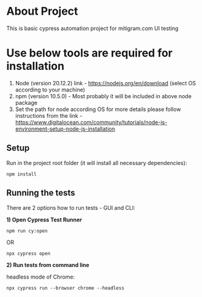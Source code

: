 # About Project
This is basic cypress automation project for mitigram.com UI testing

# Use below tools are required for installation
1. Node (version 20.12.2) link - https://nodejs.org/en/download (select OS according to your machine) 
2. npm (version 10.5.0) - Most probably it will be included in above node package
3. Set the path for node according OS for more details please follow instructions from the link - https://www.digitalocean.com/community/tutorials/node-js-environment-setup-node-js-installation

## Setup
Run in the project root folder (it will install all necessary dependencies):

```
npm install
```

## Running the tests

There are 2 options how to run tests - GUI and CLI:

**1) Open Cypress Test Runner**
```
npm run cy:open
```
OR
```
npx cypress open
```

**2) Run tests from command line**

headless mode of Chrome:
```
npx cypress run --browser chrome --headless 
```
